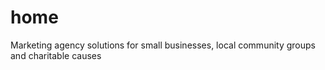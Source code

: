 # home
Marketing agency solutions for small businesses, local community groups and charitable causes
